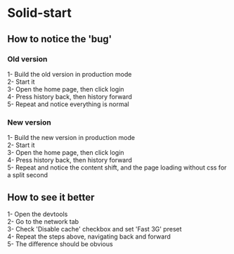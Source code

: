 # Solid-start

## How to notice the 'bug'

### Old version

1- Build the old version in production mode\
2- Start it\
3- Open the home page, then click login\
4- Press history back, then history forward\
5- Repeat and notice everything is normal


### New version

1- Build the new version in production mode\
2- Start it\
3- Open the home page, then click login\
4- Press history back, then history forward\
5- Repeat and notice the content shift, and the page loading without css for a split second

## How to see it better

1- Open the devtools\
2- Go to the network tab\
3- Check 'Disable cache' checkbox and set 'Fast 3G' preset\
4- Repeat the steps above, navigating back and forward\
5- The difference should be obvious
